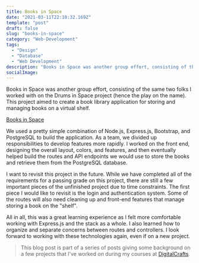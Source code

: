 ```yaml
---
title: Books in Space
date: "2021-03-11T22:10:32.169Z"
template: "post"
draft: false
slug: "books-in-space"
category: "Web-Development"
tags:
  - "Design"
  - "Database"
  - "Web Development"
description: "Books in Space was another group effort, consisting of the same two folks  I worked with on the Drums in Space project (hence the play on the name). This project aimed to create a book library application for storing and managing books on a virtual shelf."
socialImage: 
---
```


Books in Space was another group effort, consisting of the same two folks  I worked with on the Drums in Space project (hence the play on the name). This project aimed to create a book library application for storing and managing books on a virtual shelf. 

[Books in Space](https://books-in-space.herokuapp.com/)

We used a pretty simple combination of Node.js, Express.js, Bootstrap, and PostgreSQL to build the application. As a team, we divided up responsibilities to develop features more rapidly. I worked on the front end, designing the overall layout, colors, and features, and then eventually helped build the routes and API endpoints we would use to store the books and retrieve them from the PostgreSQL database. 

I want to revisit this project in the future. While we have completed all of the requirements for a passing grade on this project, there are still a few important pieces of the unfinished project due to time constraints. The first piece I would like to revisit is the login and authentication system. Some of the routes will also need cleaning up and front-end features that manage storing a book on the "shelf". 

All in all, this was a great learning experience as I felt more comfortable working with Express.js and the stack as a whole. I also learned how to organize and separate concerns between routes and controllers. I look forward to working with these technologies again, even if on a new project. 

> This blog post is part of a series of posts giving some background on a few projects that I've worked on during my courses at [DigitalCrafts](https://www.digitalcrafts.com/).